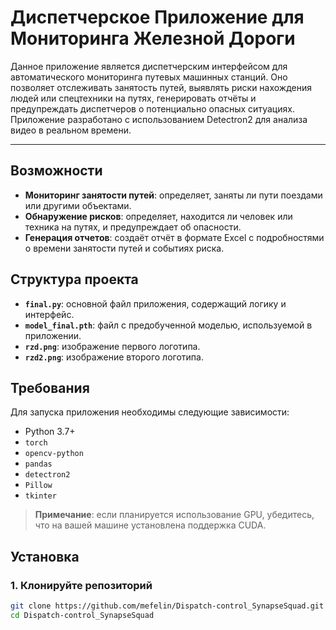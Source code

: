 # Диспетчерское Приложение для Мониторинга Железной Дороги

Данное приложение является диспетчерским интерфейсом для автоматического мониторинга путевых машинных станций. Оно позволяет отслеживать занятость путей, выявлять риски нахождения людей или спецтехники на путях, генерировать отчёты и предупреждать диспетчеров о потенциально опасных ситуациях. Приложение разработано с использованием Detectron2 для анализа видео в реальном времени.

---

## Возможности

- **Мониторинг занятости путей**: определяет, заняты ли пути поездами или другими объектами.
- **Обнаружение рисков**: определяет, находится ли человек или техника на путях, и предупреждает об опасности.
- **Генерация отчетов**: создаёт отчёт в формате Excel с подробностями о времени занятости путей и событиях риска.

## Структура проекта

- **`final.py`**: основной файл приложения, содержащий логику и интерфейс.
- **`model_final.pth`**: файл с предобученной моделью, используемой в приложении.
- **`rzd.png`**: изображение первого логотипа.
- **`rzd2.png`**: изображение второго логотипа.

## Требования

Для запуска приложения необходимы следующие зависимости:

- Python 3.7+
- `torch`
- `opencv-python`
- `pandas`
- `detectron2`
- `Pillow`
- `tkinter`

> **Примечание**: если планируется использование GPU, убедитесь, что на вашей машине установлена поддержка CUDA.

## Установка

### 1. Клонируйте репозиторий

```bash
git clone https://github.com/mefelin/Dispatch-control_SynapseSquad.git
cd Dispatch-control_SynapseSquad
